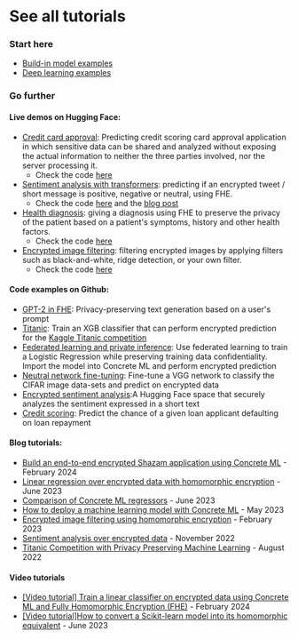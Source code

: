 # See all tutorials

### Start here

* [Build-in model examples](broken-reference)
* [Deep learning examples](broken-reference)

### Go further

#### Live demos on Hugging Face: &#x20;

* [Credit card approval](https://huggingface.co/spaces/zama-fhe/credit\_card\_approval\_prediction): Predicting credit scoring card approval application in which sensitive data can be shared and analyzed without exposing the actual information to neither the three parties involved, nor the server processing it.
  * Check the code [here](https://huggingface.co/spaces/zama-fhe/credit\_card\_approval\_prediction/tree/main)
* [Sentiment analysis with transformers](https://huggingface.co/blog/sentiment-analysis-fhe): predicting if an encrypted tweet / short message is positive, negative or neutral, using FHE.
  * Check the code [here](https://huggingface.co/spaces/zama-fhe/encrypted\_sentiment\_analysis/tree/main) and the [blog post](https://huggingface.co/blog/sentiment-analysis-fhe)
* [Health diagnosis](https://huggingface.co/spaces/zama-fhe/encrypted\_health\_prediction): giving a diagnosis using FHE to preserve the privacy of the patient based on a patient's symptoms, history and other health factors.
  * Check the code [here](https://huggingface.co/spaces/zama-fhe/encrypted\_health\_prediction/tree/main)
* [Encrypted image filtering](https://huggingface.co/spaces/zama-fhe/encrypted\_image\_filtering): filtering encrypted images by applying filters such as black-and-white, ridge detection, or your own filter.
  * Check the code [here](https://huggingface.co/spaces/zama-fhe/encrypted\_image\_filtering/tree/main)

#### Code examples on Github:&#x20;

* [GPT-2 in FHE](https://github.com/zama-ai/concrete-ml/blob/release/1.4.x/use\_case\_examples/llm/README.md): Privacy-preserving text generation based on a user's prompt
* [Titanic](https://github.com/zama-ai/concrete-ml/blob/release/1.4.x/use\_case\_examples/titanic/README.md): Train an XGB classifier that can perform encrypted prediction for the [Kaggle Titanic competition](https://www.kaggle.com/c/titanic/)
* [Federated learning and private inference](https://github.com/zama-ai/concrete-ml/blob/release/1.4.x/use\_case\_examples/federated\_learning/README.md): Use federated learning to train a Logistic Regression while preserving training data confidentiality. Import the model into Concrete ML and perform encrypted prediction
* [Neutral network fine-tuning](https://github.com/zama-ai/concrete-ml/blob/release/1.4.x/use\_case\_examples/cifar/cifar\_brevitas\_finetuning/README.md): Fine-tune a VGG network to classify the CIFAR image data-sets and predict on encrypted data
* [Encrypted sentiment analysis](https://github.com/zama-ai/concrete-ml/blob/release/1.4.x/use\_case\_examples/sentiment\_analysis\_with\_transformer/README.md):A Hugging Face space that securely analyzes the sentiment expressed in a short text
* [Credit scoring](https://github.com/zama-ai/concrete-ml/blob/release/1.4.x/use\_case\_examples/credit\_scoring/README.md): Predict the chance of a given loan applicant defaulting on loan repayment

#### Blog tutorials:

* [Build an end-to-end encrypted Shazam application using Concrete ML](https://www.zama.ai/post/encrypted-shazam-using-fully-homomorphic-encryption-concrete-ml-tutorial) - February 2024
* [Linear regression over encrypted data with homomorphic encryption](https://www.zama.ai/post/linear-regression-using-linear-svr-and-concrete-ml-homomorphic-encryption) - June 2023
* [Comparison of Concrete ML regressors](https://www.zama.ai/post/comparison-of-concrete-ml-regressors) - June 2023
* [How to deploy a machine learning model with Concrete ML](https://www.zama.ai/post/how-to-deploy-machine-learning-models-with-concrete-ml) - May 2023
* [Encrypted image filtering using homomorphic encryption](https://www.zama.ai/post/encrypted-image-filtering-using-homomorphic-encryption) - February 2023
* [Sentiment analysis over encrypted data](https://huggingface.co/blog/sentiment-analysis-fhe) - November 2022
* [Titanic Competition with Privacy Preserving Machine Learning](https://www.zama.ai/post/titanic-competition-with-privacy-preserving-machine-learning-using-concrete-ml) - August 2022

#### Video tutorials&#x20;

* [\[Video tutorial\] Train a linear classifier on encrypted data using Concrete ML and Fully Homomorphic Encryption (FHE)](https://www.zama.ai/post/video-tutorial-train-a-linear-classifier-on-encrypted-data-using-concrete-ml-and-fully-homomorphic-encryption-fhe) - February 2024
* [\[Video tutorial\]How to convert a Scikit-learn model into its homomorphic equivalent](https://www.zama.ai/post/how-to-convert-a-scikit-learn-model-into-its-homomorphic-equivalent) - June 2023
